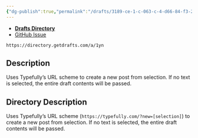 ```yaml
---
{"dg-publish":true,"permalink":"/drafts/3189-ce-1-c-063-c-4-d66-84-f3-2060-de-047203/","dgHomeLink":true,"dgPassFrontmatter":false}
---
```


- [**Drafts Directory**](https://directory.getdrafts.com/a/1yn)
- [GitHub Issue](https://github.com/extratone/drafts/issues/43)

`https://directory.getdrafts.com/a/1yn`

## Description
Uses Typefully’s URL scheme to create a new post from selection. If no text is selected, the entire draft contents will be passed.

## Directory Description

Uses Typefully’s URL scheme (`https://typefully.com/?new=[selection]`) to create a new post from selection. If no text is selected, the entire draft contents will be passed.
